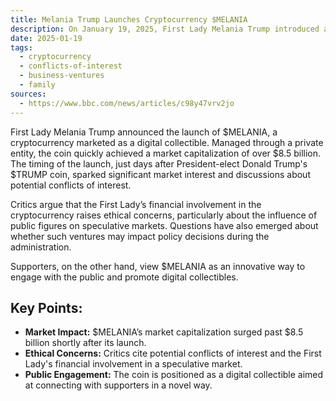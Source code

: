 ```yaml
---
title: Melania Trump Launches Cryptocurrency $MELANIA
description: On January 19, 2025, First Lady Melania Trump introduced a cryptocurrency, $MELANIA, raising ethical concerns and achieving rapid market success.
date: 2025-01-19
tags:
  - cryptocurrency
  - conflicts-of-interest
  - business-ventures
  - family
sources:
  - https://www.bbc.com/news/articles/c98y47vrv2jo
---
```

First Lady Melania Trump announced the launch of $MELANIA, a cryptocurrency marketed as a digital collectible. Managed through a private entity, the coin quickly achieved a market capitalization of over $8.5 billion. The timing of the launch, just days after President-elect Donald Trump's $TRUMP coin, sparked significant market interest and discussions about potential conflicts of interest.

Critics argue that the First Lady’s financial involvement in the cryptocurrency raises ethical concerns, particularly about the influence of public figures on speculative markets. Questions have also emerged about whether such ventures may impact policy decisions during the administration.

Supporters, on the other hand, view $MELANIA as an innovative way to engage with the public and promote digital collectibles.

## Key Points:

- **Market Impact:** $MELANIA’s market capitalization surged past $8.5 billion shortly after its launch.
- **Ethical Concerns:** Critics cite potential conflicts of interest and the First Lady's financial involvement in a speculative market.
- **Public Engagement:** The coin is positioned as a digital collectible aimed at connecting with supporters in a novel way.
